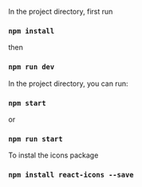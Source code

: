 In the project directory, first run 
### `npm install`
then 
### `npm run dev`

In the project directory, you can run:
### `npm start`
or 
### `npm run start`

To instal the icons package
### `npm install react-icons --save`

